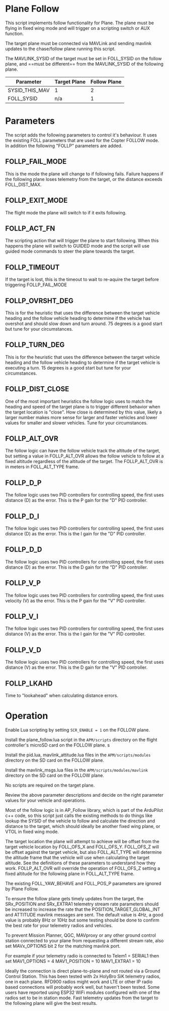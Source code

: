 # Plane Follow

This script implements follow functionality for Plane. The plane must be
flying in fixed wing mode and will trigger on a scripting switch or AUX function.

The target plane must be connected via MAVLink and sending mavlink updates to the chase/follow plane running this script.

The MAVLINK_SYSID of the target must be set in FOLL_SYSID on the follow plane,
and ==must be different== from the MAVLINK_SYSID of the following plane.

| Parameter | Target Plane | Follow Plane |
| --------- | ------------ | ------------ |
| SYSID_THIS_MAV | 1 | 2 |
| FOLL_SYSID | n/a | 1 |


# Parameters

The script adds the following parameters to control it's behaviour. It uses 
the existing FOLL parameters that are used for the Copter FOLLOW mode. In addition
the following "FOLLP" parameters are added.

## FOLLP_FAIL_MODE

This is the mode the plane will change to if following fails. Failure happens
if the following plane loses telemetry from the target, or the distance exceeds
FOLL_DIST_MAX.

## FOLLP_EXIT_MODE

The flight mode the plane will switch to if it exits following. 

## FOLLP_ACT_FN

The scripting action that will trigger the plane to start following. When this
happens the plane will switch to GUIDED mode and the script will use guided mode
commands to steer the plane towards the target.

## FOLLP_TIMEOUT

If the target is lost, this is the timeout to wait to re-aquire the target before 
triggering FOLLP_FAIL_MODE

## FOLLP_OVRSHT_DEG

This is for the heuristic that uses the difference between the target vehicle heading
and the follow vehicle heading to determine if the vehicle has overshot and should slow
down and turn around. 75 degrees is a good start but tune for your circumstances.

## FOLLP_TURN_DEG

This is for the heuristic that uses the difference between the target vehicle heading
and the follow vehicle heading to determine if the target vehicle is executing a turn.
15 degrees is a good start but tune for your circumstances.

## FOLLP_DIST_CLOSE

One of the most important heuristics the follow logic uses to match the heading and speed
of the target plane is to trigger different behavior when the target location is "close".
How close is determined by this value, likely a larger number makes more sense for larger 
and faster vehicles and lower values for smaller and slower vehicles. Tune for your circumstances.

## FOLLP_ALT_OVR

The follow logic can have the follow vehicle track the altitude of the target, but setting a value
in FOLLP_ALT_OVR allows the follow vehicle to follow at a fixed altitude regardless of the altitude
of the target. The FOLLP_ALT_OVR is in meters in FOLL_ALT_TYPE frame. 

## FOLLP_D_P

The follow logic uses two PID controllers for controlling speed, the first uses distance (D) 
as the error. This is the P gain for the "D" PID controller.

## FOLLP_D_I

The follow logic uses two PID controllers for controlling speed, the first uses distance (D) 
as the error. This is the I gain for the "D" PID controller.

## FOLLP_D_D

The follow logic uses two PID controllers for controlling speed, the first uses distance (D) 
as the error. This is the D gain for the "D" PID controller.

## FOLLP_V_P

The follow logic uses two PID controllers for controlling speed, the first uses velocity (V) 
as the error. This is the P gain for the "V" PID controller.

## FOLLP_V_I

The follow logic uses two PID controllers for controlling speed, the first uses distance (V) 
as the error. This is the I gain for the "V" PID controller.

## FOLLP_V_D

The follow logic uses two PID controllers for controlling speed, the first uses distance (V) 
as the error. This is the D gain for the "V" PID controller.

## FOLLP_LKAHD

Time to "lookahead" when calculating distance errors.


# Operation
Enable Lua scripting by setting `SCR_ENABLE = 1` on the FOLLOW plane.

Install the plane_follow.lua script in the `APM/scripts` directory on the flight
controller's microSD card on the FOLLOW plane. s

Install the pid.lua, mavlink_attitude.lua files
in the `APM/scripts/modules` directory on the SD card on the FOLLOW plane.

Install the mavlink_msgs.lua files
in the `APM/scripts/modules/mavlink` directory on the SD card on the FOLLOW plane.

No scripts are required on the target plane.

Review the above parameter descriptions and decide on the right parameter values for your vehicle and operations.

Most of the follow logic is in AP_Follow library, which is part of the ArduPilot c++
code, so this script just calls the existing methods to do things like
lookup the SYSID of the vehicle to follow and calculate the direction and distance
to the target, which should ideally be another fixed wing plane, or VTOL in
fixed wing mode.

The target location the plane will attempt to achieve will be offset from the target
vehicle location by FOLL_OFS_X and FOLL_OFS_Y. FOLL_OFS_Z will be offset against the 
target vehicle, but also FOLL_ALT_TYPE will determine the altitude frame that the vehicle
will use when calculating the target altitude. See the definitions of these
parameters to understand how they work. FOLLP_ALT_OVR will override the operation of FOLL_OFS_Z
setting a fixed altitude for the following plane in FOLL_ALT_TYPE frame.

The existing FOLL_YAW_BEHAVE and FOLL_POS_P parameters are ignored by Plane Follow.

To ensure the follow plane gets timely updates from the target, the SRx_POSITION and SRx_EXTRA1
telemetry stream rate parameters should be increased to increase the rate that the POSITION_TARGET_GLOBAL_INT
and ATTITUDE mavlink messages are sent. The default value is 4Hz, a good value is probably 8Hz or 10Hz but 
some testing should be done to confirm the best rate for your telemetry radios and vehicles.

To prevent Mission Planner, QGC, MAVproxy or any other ground control station connected to your plane
from requesting a different stream rate, also set MAVx_OPTIONS bit 2 for the matching mavlink port. 

For example if your telemetry radio is connected to Telem1 = SERIAL1 then set
MAV1_OPTIONS = 4
MAV1_POSITION = 10
MAV1_EXTRA1 = 10

Ideally the connection is direct plane-to-plane and not routed via a Ground Control Station. This has been tested with 2x HolyBro SiK telemetry radios, one in each plane. RFD900 radios might work and LTE or other IP radio based connections will probably work well, but haven't been tested. Some users have reported using ESP32 WiFi modules configured with one of the radios set to be in station mode. Fast telemetry updates from the target to the following plane will give the best results.
